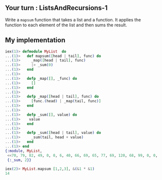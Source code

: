 ## Your turn : ListsAndRecursions-1

Write a `mapsum` function that takes a list and a function. It applies the function to each element of the list and then sums the result.

## My implementation
```elixir
iex(1)> defmodule MyList  do
...(1)>   def mapsum([head | tail], func) do
...(1)>     _map([head | tail], func)
...(1)>     |> _sum(0)
...(1)>   end
...(1)> 
...(1)>   defp _map([], _func) do
...(1)>     []
...(1)>   end
...(1)> 
...(1)>   defp _map([head | tail], func) do
...(1)>     [func.(head) | _map(tail, func)]
...(1)>   end
...(1)> 
...(1)>   defp _sum([], value) do
...(1)>    value
...(1)>   end
...(1)> 
...(1)>   defp _sum([head | tail], value) do
...(1)>     _sum(tail, head + value)
...(1)>   end
...(1)> end
{:module, MyList,
 <<70, 79, 82, 49, 0, 0, 6, 40, 66, 69, 65, 77, 69, 120, 68, 99, 0, 0, 0, 169, 131, 104, 2, 100, 0, 14, 101, 108, 105, 120, 105, 114, 95, 100, 111, 99, 115, 95, 118, 49, 108, 0, 0, 0, 4, 104, 2, ...>>,
 {:_sum, 2}}
 
iex(2)> MyList.mapsum [1,2,3], &(&1 * &1)
14
```
